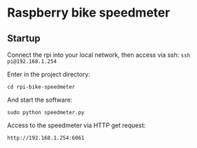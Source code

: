 # Raspberry bike speedmeter




## Startup

Connect the rpi into your local network, then access via ssh:
``` ssh pi@192.168.1.254 ```

Enter in the project directory:

``` cd rpi-bike-speedmeter ```

And start the software:

``` sudo python speedmeter.py ```

Access to the speedmeter via HTTP get request:

``` http://192.168.1.254:6061 ```
